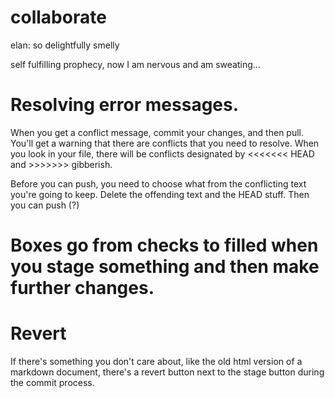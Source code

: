 # collaborate
elan: so delightfully smelly

self fulfilling prophecy, now I am nervous and am sweating...

# Resolving error messages.

When you get a conflict message, commit your changes, and then pull. You'll get a warning that there are conflicts that you need to resolve. When you look in your file, there will be conflicts designated by <<<<<<< HEAD and >>>>>>> gibberish. 

Before you can push, you need to choose what from the conflicting text you're going to keep. Delete the offending text and the HEAD stuff. Then you can push (?)

# Boxes go from checks to filled when you stage something and then make further changes. 

# Revert

If there's something you don't care about, like the old html version of a markdown document, there's a revert button next to the stage button during the commit process. 